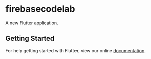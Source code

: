 # firebasecodelab

A new Flutter application.

## Getting Started

For help getting started with Flutter, view our online
[documentation](https://flutter.io/).

